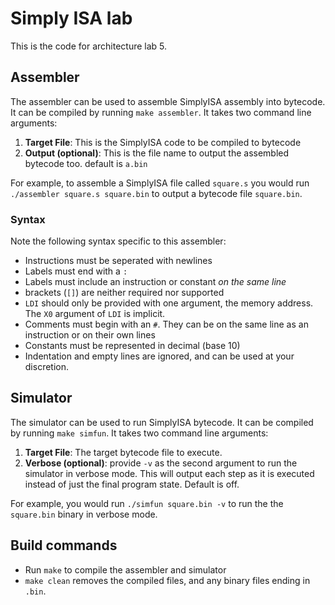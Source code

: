 # Simply ISA lab

This is the code for architecture lab 5.

## Assembler
The assembler can be used to assemble SimplyISA assembly into bytecode. It can be compiled by running `make assembler`. It takes two command line arguments:

1. **Target File**: This is the SimplyISA code to be compiled to bytecode
2. **Output (optional)**: This is the file name to output the assembled bytecode too. default is `a.bin`

For example, to assemble a SimplyISA file called `square.s` you would run `./assembler square.s square.bin` to  output a bytecode file `square.bin`.

### Syntax
Note the following syntax specific to this assembler:

- Instructions must be seperated with newlines
- Labels must end with a `:`
- Labels must include an instruction or constant *on the same line*
- brackets (`[]`) are neither required nor supported
- `LDI` should only be provided with one argument, the memory address. The `X0` argument of `LDI` is implicit.
- Comments must begin with an `#`. They can be on the same line as an instruction or on their own lines
- Constants must be represented in decimal (base 10) 
- Indentation and empty lines are ignored, and can be used at your discretion.

## Simulator
The simulator can be used to run SimplyISA bytecode. It can be compiled by running `make simfun`. It takes two command line arguments:

1. **Target File**: The target bytecode file to execute.
2. **Verbose (optional)**: provide `-v` as the second argument to run the simulator in verbose mode. This will output each step as it is executed instead of just the final program state. Default is off.

For example, you would run `./simfun square.bin -v` to run the the `square.bin` binary in verbose mode.
## Build commands
- Run `make` to compile the assembler and simulator
- `make clean` removes the compiled files, and any binary files ending in `.bin`.